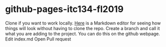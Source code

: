 # github-pages-itc134-fl2019


Clone if you want to work locally. [Here](https://jbt.github.io/markdown-editor/) is a Markdown editor for seeing how things will look without having to clone the repo.
Create a branch and call it what you are adding to the project. You can do this on the github webpage. 
Edit index.md
Open Pull request

